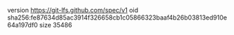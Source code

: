 version https://git-lfs.github.com/spec/v1
oid sha256:fe87634d85ac3914f326658cb1c05866323baaf4b26b03813ed910e64a197df0
size 35486
